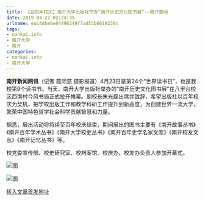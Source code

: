 ```yaml
---
title: 【迎百年校庆】南开大学出版社举办“南开历史文化图书展”--南开要闻
date: 2019-04-27 02:24:35
urlname: eac4dbe6e04496549f7ad55b6619230c
tags: 
- nankai.info
- 南开大学
- 南开
categories:
- nankai.info
- 南开大学
---
```


**南开新闻网讯**（记者 聂际慈 摄影报道）4月23日是第24个“世界读书日”，也是我校第9个读书节。当天，南开大学出版社举办的“南开历史文化图书展”在八里台校区西南村今风书局正式拉开帷幕。副校长朱光磊出席并致辞，希望出版社以百年校庆为契机，把学校出版工作和教学科研工作提升到新高度，为创建世界一流大学，繁荣中国特色哲学社会科学贡献智慧和力量。

据悉，展出活动将持续至百年校庆结束，期间展出的图书主要有《南开故事丛书》《南开百年学术丛书》《南开大学校史丛书》《南开百年史学名家文库》《南开校友文丛》《南开记忆丛书》等。

校党委宣传部、校史研究室、校档案馆、校庆办、校友办负责人参加开幕式。

![图](http://news.nankai.edu.cn/pic/0/00/35/06/350685_007653.jpg)

![图](http://news.nankai.edu.cn/pic/0/00/35/06/350686_845581.jpg)

[转入文章首发地址](http://news.nankai.edu.cn/nkyw/system/2019/04/23/000446701.shtml)